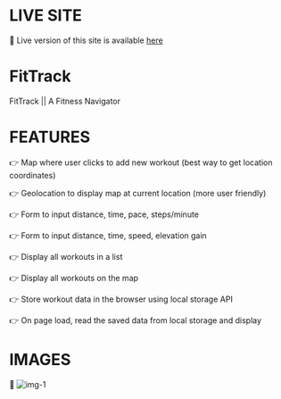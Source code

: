 # LIVE SITE
🔗 Live version of this site is available <a href="https://anirbansen17.github.io/FitTrack/">here</a>

# FitTrack
FitTrack || A Fitness Navigator


# FEATURES
👉 Map where user clicks to add new workout (best way to get location coordinates) 

👉 Geolocation to display map at current location (more user friendly) 

👉 Form to input distance, time, pace, steps/minute 

👉 Form to input distance, time, speed, elevation gain 

👉 Display all workouts in a list 

👉 Display all workouts on the map 

👉 Store workout data in the browser using local storage API 

👉 On page load, read the saved data from local storage and display 

# IMAGES
📸 ![img-1](./screenshots/image-1.png)
